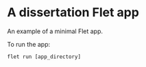 # A dissertation Flet app

An example of a minimal Flet app.

To run the app:

```
flet run [app_directory]
```